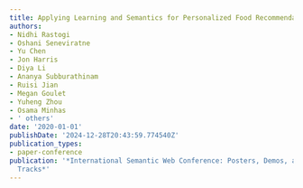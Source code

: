 ```yaml
---
title: Applying Learning and Semantics for Personalized Food Recommendations?
authors:
- Nidhi Rastogi
- Oshani Seneviratne
- Yu Chen
- Jon Harris
- Diya Li
- Ananya Subburathinam
- Ruisi Jian
- Megan Goulet
- Yuheng Zhou
- Osama Minhas
- ' others'
date: '2020-01-01'
publishDate: '2024-12-28T20:43:59.774540Z'
publication_types:
- paper-conference
publication: '*International Semantic Web Conference: Posters, Demos, and Industry
  Tracks*'
---
```

